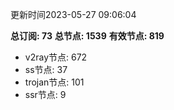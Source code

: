 更新时间2023-05-27 09:06:04

**总订阅: 73**
**总节点: 1539**
**有效节点: 819**
- v2ray节点: 672
- ss节点: 37
- trojan节点: 101
- ssr节点: 9
